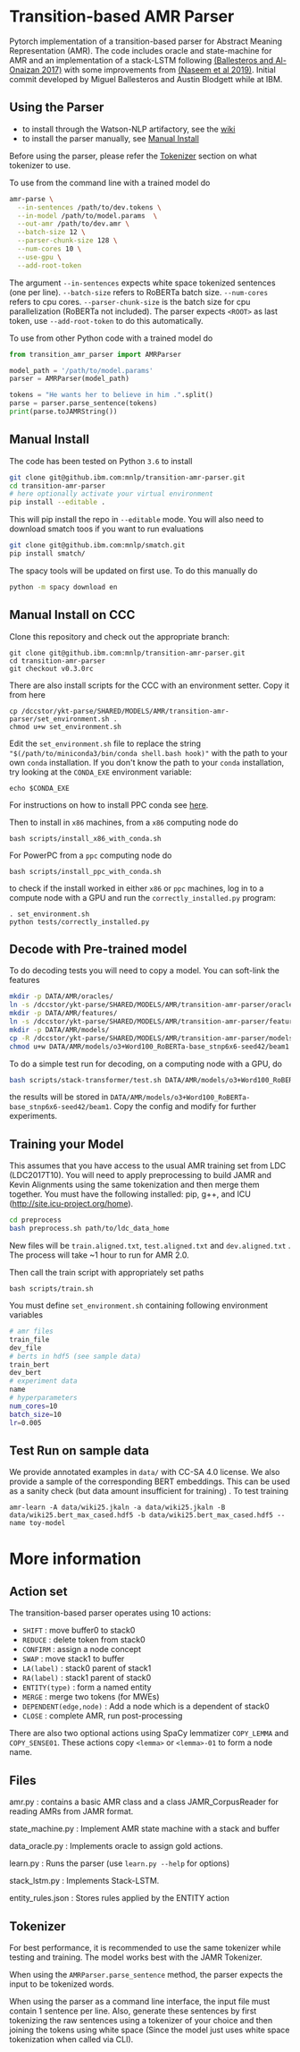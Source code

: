 Transition-based AMR Parser
============================

Pytorch implementation of a transition-based parser for Abstract Meaning Representation (AMR). The code includes oracle and state-machine for AMR and an implementation of a stack-LSTM following [(Ballesteros and Al-Onaizan 2017)](https://arxiv.org/abs/1707.07755v1) with some improvements from [(Naseem et al 2019)](https://arxiv.org/abs/1905.13370). Initial commit developed by Miguel Ballesteros and Austin Blodgett while at IBM.

## Using the Parser

- to install through the Watson-NLP artifactory, see the [wiki](https://github.ibm.com/mnlp/transition-amr-parser/wiki/Installing-the-python-package-through-Artifactory)
- to install the parser manually, see [Manual Install](#manual-install)

Before using the parser, please refer the [Tokenizer](#tokenizer) section on what tokenizer to use.

To use from the command line with a trained model do

```bash
amr-parse \
  --in-sentences /path/to/dev.tokens \
  --in-model /path/to/model.params  \
  --out-amr /path/to/dev.amr \
  --batch-size 12 \
  --parser-chunk-size 128 \
  --num-cores 10 \
  --use-gpu \
  --add-root-token  
```

The argument `--in-sentences` expects white space tokenized sentences (one per line). `--batch-size` refers to RoBERTa batch size. `--num-cores` refers to cpu cores. `--parser-chunk-size` is the batch size for cpu parallelization (RoBERTa not included). The parser expects `<ROOT>` as last token, use `--add-root-token` to do this automatically.

To use from other Python code with a trained model do

```python
from transition_amr_parser import AMRParser

model_path = '/path/to/model.params'
parser = AMRParser(model_path)

tokens = "He wants her to believe in him .".split()
parse = parser.parse_sentence(tokens)
print(parse.toJAMRString())
```

## Manual Install

The code has been tested on Python `3.6` to install

```bash
git clone git@github.ibm.com:mnlp/transition-amr-parser.git
cd transition-amr-parser
# here optionally activate your virtual environment
pip install --editable .
```

This will pip install the repo in `--editable` mode. You will also need to
download smatch toos if you want to run evaluations

```bash
git clone git@github.ibm.com:mnlp/smatch.git
pip install smatch/
```

The spacy tools will be updated on first use. To do this manually do

```bash
python -m spacy download en
```

## Manual Install on CCC

Clone this repository and check out the appropriate branch:

    git clone git@github.ibm.com:mnlp/transition-amr-parser.git
    cd transition-amr-parser
    git checkout v0.3.0rc

There are also install scripts for the CCC with an environment setter. Copy it
from here 

    cp /dccstor/ykt-parse/SHARED/MODELS/AMR/transition-amr-parser/set_environment.sh .
    chmod u+w set_environment.sh

Edit the `set_environment.sh` file to replace the string `"$(/path/to/miniconda3/bin/conda shell.bash hook)"` 
with the path to your own `conda` installation. If you don't know the path to your `conda` 
installation, try looking at the `CONDA_EXE` environment variable:

    echo $CONDA_EXE

For instructions on how to install PPC conda see
[here](https://github.ibm.com/ramon-astudillo/C3-tools#conda-pytorch-installation-for-the-power-pcs).

Then to install in `x86` machines, from a `x86` computing node do 

    bash scripts/install_x86_with_conda.sh

For PowerPC from a `ppc` computing node do

    bash scripts/install_ppc_with_conda.sh

to check if the install worked in either `x86` or `ppc` machines,
log in to a compute node with a GPU and run the `correctly_installed.py` program:

    . set_environment.sh
    python tests/correctly_installed.py

## Decode with Pre-trained model

To do decoding tests you will need to copy a model. You can soft-link the
features

```bash
mkdir -p DATA/AMR/oracles/
ln -s /dccstor/ykt-parse/SHARED/MODELS/AMR/transition-amr-parser/oracles/o3+Word100 DATA/AMR/oracles/
mkdir -p DATA/AMR/features/
ln -s /dccstor/ykt-parse/SHARED/MODELS/AMR/transition-amr-parser/features/o3+Word100_RoBERTa-base DATA/AMR/features/
mkdir -p DATA/AMR/models/
cp -R /dccstor/ykt-parse/SHARED/MODELS/AMR/transition-amr-parser/models/o3+Word100_RoBERTa-base_stnp6x6-seed42 DATA/AMR/models/
chmod u+w DATA/AMR/models/o3+Word100_RoBERTa-base_stnp6x6-seed42/beam1
```

To do a simple test run for decoding, on a computing node with a GPU, do

```bash
bash scripts/stack-transformer/test.sh DATA/AMR/models/o3+Word100_RoBERTa-base_stnp6x6-seed42/config.sh DATA/AMR/models/o3+Word100_RoBERTa-base_stnp6x6-seed42/checkpoint70.pt
```

the results will be stored in
`DATA/AMR/models/o3+Word100_RoBERTa-base_stnp6x6-seed42/beam1`. Copy the config
and modify for further experiments.

## Training your Model

This assumes that you have access to the usual AMR training set from LDC
(LDC2017T10). You will need to apply preprocessing to build JAMR and Kevin
Alignments using the same tokenization and then merge them together. You must
have the following installed: pip, g++, and ICU
(http://site.icu-project.org/home).
```bash
cd preprocess
bash preprocess.sh path/to/ldc_data_home
```
New files will be `train.aligned.txt`, `test.aligned.txt` and `dev.aligned.txt` . The process will take ~1 hour to run for AMR 2.0. 

Then call the train script with appropriately set paths

```
bash scripts/train.sh 
```

You must define `set_environment.sh` containing following environment variables

```bash
# amr files
train_file 
dev_file 
# berts in hdf5 (see sample data)
train_bert  
dev_bert 
# experiment data
name 
# hyperparameters
num_cores=10
batch_size=10 
lr=0.005 
```

## Test Run on sample data

We provide annotated examples in `data/` with CC-SA 4.0 license. We also
provide a sample of the corresponding BERT embeddings. This can be used as a
sanity check (but data amount insufficient for training) . To test training
```
amr-learn -A data/wiki25.jkaln -a data/wiki25.jkaln -B data/wiki25.bert_max_cased.hdf5 -b data/wiki25.bert_max_cased.hdf5 --name toy-model
```

# More information

## Action set

The transition-based parser operates using 10 actions:

  - `SHIFT` : move buffer0 to stack0
  - `REDUCE` : delete token from stack0
  - `CONFIRM` : assign a node concept
  - `SWAP` : move stack1 to buffer
  - `LA(label)` : stack0 parent of stack1
  - `RA(label)` : stack1 parent of stack0
  - `ENTITY(type)` : form a named entity
  - `MERGE` : merge two tokens (for MWEs)
  - `DEPENDENT(edge,node)` : Add a node which is a dependent of stack0
  - `CLOSE` : complete AMR, run post-processing

There are also two optional actions using SpaCy lemmatizer `COPY_LEMMA` and
`COPY_SENSE01`. These actions copy `<lemma>` or `<lemma>-01` to form a node
name.
  
## Files

amr.py : contains a basic AMR class and a class JAMR_CorpusReader for reading AMRs from JAMR format.
  
state_machine.py : Implement AMR state machine with a stack and buffer 

data_oracle.py : Implements oracle to assign gold actions.

learn.py : Runs the parser (use `learn.py --help` for options)

stack_lstm.py : Implements Stack-LSTM. 

entity_rules.json : Stores rules applied by the ENTITY action 

## Tokenizer

For best performance, it is recommended to use the same tokenizer while testing and training. The model works best with the JAMR Tokenizer. 

When using the `AMRParser.parse_sentence` method, the parser expects the input to be tokenized words.

When using the parser as a command line interface, the input file must contain 1 sentence per line. Also, generate these sentences by first tokenizing the raw sentences using a tokenizer of your choice and then joining the tokens using white space (Since the model just uses white space tokenization when called via CLI).
